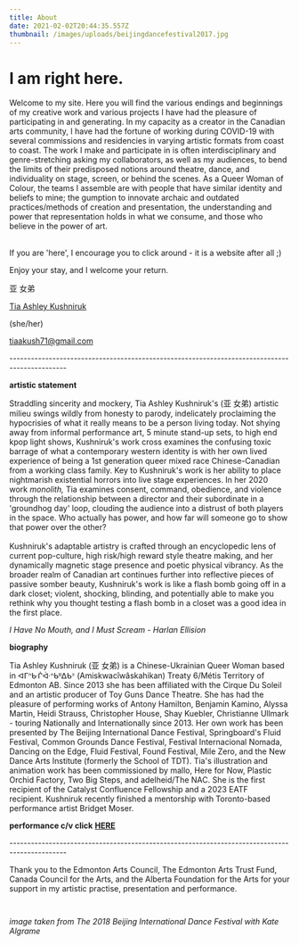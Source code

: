 ```yaml
---
title: About
date: 2021-02-02T20:44:35.557Z
thumbnail: /images/uploads/beijingdancefestival2017.jpg
---
```

# I am right here.

Welcome to my site. Here you will find the various endings and beginnings of my creative work and various projects I have had the pleasure of participating in and generating. In my capacity as a creator in the Canadian arts community, I have had the fortune of working during COVID-19 with several commissions and residencies in varying artistic formats from coast to coast. The work I make and participate in is often interdisciplinary and genre-stretching asking my collaborators, as well as my audiences, to bend the limits of their predisposed notions around theatre, dance, and individuality on stage, screen, or behind the scenes. As a Queer Woman of Colour, the teams I assemble are with people that have similar identity and beliefs to mine; the gumption to innovate archaic and outdated practices/methods of creation and presentation, the understanding and power that representation holds in what we consume, and those who believe in the power of art. 

\
 If you are 'here', I encourage you to click around - it is a website after all ;)

Enjoy your stay,  and I welcome your return.

亚 女弟

[Tia Ashley Kushniruk](https://inuashnar1.tumblr.com/)

(she/her)

tiaakush71@gmail.com

\----------------------------------------------------------------------------------------------

**artistic statement**

Straddling sincerity and mockery, Tia Ashley Kushniruk's (亚 女弟) artistic milieu swings wildly from honesty to parody, indelicately proclaiming the hypocrisies of what it really means to be a person living today. Not shying away from informal performance art, 5 minute stand-up sets, to high end kpop light shows, Kushniruk's work cross examines the confusing toxic barrage of what a contemporary western identity is with her own lived experience of being a 1st generation queer mixed race Chinese-Canadian from a working class family. Key to Kushniruk's work is her ability to place nightmarish existential horrors into live stage experiences. In her 2020 work *monolith,* Tia examines consent, command, obedience, and violence through the relationship between a director and their subordinate in a 'groundhog day' loop, clouding the audience into a distrust of both players in the space. Who actually has power, and how far will someone go to show that power over the other? \
\
Kushniruk's adaptable artistry is crafted through an encyclopedic lens of current pop-culture, high risk/high reward style theatre making, and her dynamically magnetic stage presence and poetic physical vibrancy. As the broader realm of Canadian art continues further into reflective pieces of passive somber beauty, Kushniruk's work is like a flash bomb going off in a dark closet; violent, shocking, blinding, and potentially able to make you rethink why you thought testing a flash bomb in a closet was a good idea in the first place.  

*I Have No Mouth, and I Must Scream - Harlan Ellision*

**biography** 

Tia Ashley Kushniruk (亚 女弟) is a Chinese-Ukrainian Queer Woman based in ᐊᒥᐢᑿᒌᐚᐢᑲᐦᐃᑲᐣ (Amiskwacîwâskahikan) Treaty 6/Métis Territory of Edmonton AB. Since 2013 she has been affiliated with the Cirque Du Soleil and an artistic producer of Toy Guns Dance Theatre. She has had the pleasure of performing works of Antony Hamilton, Benjamin Kamino, Alyssa Martin, Heidi Strauss, Christopher House, Shay Kuebler, Christianne Ullmark - touring Nationally and Internationally since 2013. Her own work has been presented by The Beijing International Dance Festival, Springboard's Fluid Festival, Common Grounds Dance Festival, Festival Internacional Nomada, Dancing on the Edge, Fluid Festival, Found Festival, Mile Zero, and the New Dance Arts Institute (formerly the School of TDT). Tia's illustration and animation work has been commissioned by mallo, Here for Now, Plastic Orchid Factory, Two Big Steps, and adelheid/The NAC. She is the first recipient of the Catalyst Confluence Fellowship and a 2023 EATF recipient. Kushniruk recently finished a mentorship with Toronto-based performance artist Bridget Moser. 

**performance c/v click** [](https://docs.google.com/document/d/1kcvhQCr81SILxBIKoiidS2oDJaWUi6OtJt16Y-LhgsQ/edit?usp=sharing)**[HERE](https://docs.google.com/document/d/1UZJ42FNEPvqtMuWyjYz2gANO-9r1LAUZ8ucUeqRyj78/edit?usp=sharing)** 

\----------------------------------------------------------------------------------------------

Thank you to the Edmonton Arts Council, The Edmonton Arts Trust Fund, Canada Council for the Arts, and the Alberta Foundation for the Arts for your support in my artistic practise, presentation and performance. 

![]()

![]()

*image taken from The 2018 Beijing International Dance Festival with Kate Algrame*